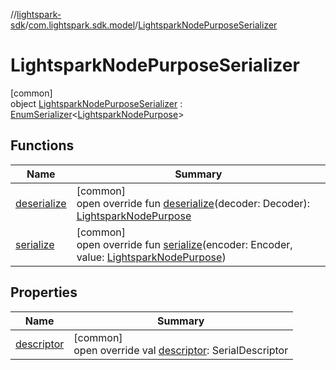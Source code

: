 //[lightspark-sdk](../../../index.md)/[com.lightspark.sdk.model](../index.md)/[LightsparkNodePurposeSerializer](index.md)

# LightsparkNodePurposeSerializer

[common]\
object [LightsparkNodePurposeSerializer](index.md) : [EnumSerializer](../../com.lightspark.sdk.util/-enum-serializer/index.md)&lt;[LightsparkNodePurpose](../-lightspark-node-purpose/index.md)&gt;

## Functions

| Name | Summary |
|---|---|
| [deserialize](../../com.lightspark.sdk.util/-enum-serializer/deserialize.md) | [common]<br>open override fun [deserialize](../../com.lightspark.sdk.util/-enum-serializer/deserialize.md)(decoder: Decoder): [LightsparkNodePurpose](../-lightspark-node-purpose/index.md) |
| [serialize](index.md#-1072599751%2FFunctions%2F-962664521) | [common]<br>open override fun [serialize](index.md#-1072599751%2FFunctions%2F-962664521)(encoder: Encoder, value: [LightsparkNodePurpose](../-lightspark-node-purpose/index.md)) |

## Properties

| Name | Summary |
|---|---|
| [descriptor](../../com.lightspark.sdk.util/-enum-serializer/descriptor.md) | [common]<br>open override val [descriptor](../../com.lightspark.sdk.util/-enum-serializer/descriptor.md): SerialDescriptor |
